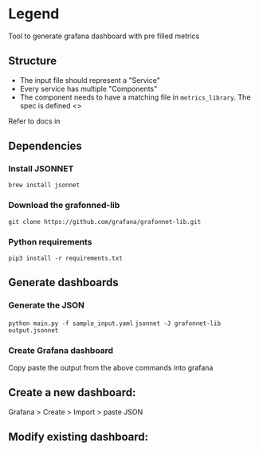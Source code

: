 # Legend

Tool to generate grafana dashboard with pre filled metrics 

## Structure 

* The input file should represent a "Service"
* Every service has multiple "Components"
* The component needs to have a matching file in `metrics_library`. The spec is defined <>

Refer to docs in <docs>

## Dependencies

### Install JSONNET
`brew install jsonnet`

### Download the grafonned-lib
`git clone https://github.com/grafana/grafonnet-lib.git`

### Python requirements
`pip3 install -r requirements.txt`
 

## Generate dashboards

### Generate the JSON
`python main.py -f sample_input.yaml`
`jsonnet -J grafonnet-lib output.jsonnet`

### Create Grafana dashboard
Copy paste the output from the above commands into grafana

Create a new dashboard:
----------------------
Grafana > Create > Import > paste JSON

Modify existing dashboard:
-------------------------

